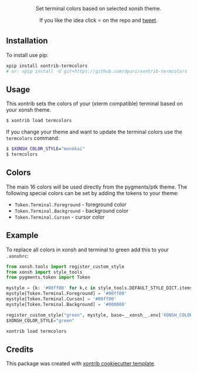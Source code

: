 <p align="center">
Set terminal colors based on selected xonsh theme.
</p>

<p align="center">  
If you like the idea click ⭐ on the repo and <a href="https://twitter.com/intent/tweet?text=Nice%20xontrib%20for%20the%20xonsh%20shell!&url=https://github.com/dyuri/xontrib-termcolors" target="_blank">tweet</a>.
</p>


## Installation

To install use pip:

```bash
xpip install xontrib-termcolors
# or: xpip install -U git+https://github.com/dyuri/xontrib-termcolors
```

## Usage

This xontrib sets the colors of your (xterm compatible) terminal based on your xonsh theme.

```bash
$ xontrib load termcolors
```

If you change your theme and want to update the terminal colors use the `termcolors` command:

```bash
$ $XONSH_COLOR_STYLE="monokai"
$ termcolors
```

## Colors

The main 16 colors will be used directly from the pygments/ptk theme. The following special colors can be set by adding the tokens to your theme:

- `Token.Terminal.Foreground` - foreground color
- `Token.Terminal.Background` - background color
- `Token.Terminal.Curson` - cursor color

## Example

To replace all colors in xonsh and terminal to green add this to your `.xonshrc`:
```python
from xonsh.tools import register_custom_style
from xonsh import style_tools
from pygments.token import Token

mystyle = {k: '#00ff00' for k,c in style_tools.DEFAULT_STYLE_DICT.items()}
mystyle[Token.Terminal.Foreground] = '#00ff00'
mystyle[Token.Terminal.Curson] = '#00ff00'
mystyle[Token.Terminal.Background] = '#000000'

register_custom_style("green", mystyle, base=__xonsh__.env['XONSH_COLOR_STYLE'])
$XONSH_COLOR_STYLE="green"

xontrib load termcolors
```

## Credits

This package was created with [xontrib cookiecutter template](https://github.com/xonsh/xontrib-cookiecutter).

